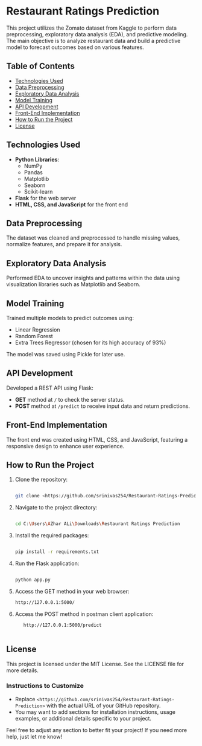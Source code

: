 # Restaurant Ratings Prediction

This project utilizes the Zomato dataset from Kaggle to perform data preprocessing, exploratory data analysis (EDA), and predictive modeling. 
The main objective is to analyze restaurant data and build a predictive model to forecast outcomes based on various features.

## Table of Contents

- [Technologies Used](#technologies-used)
- [Data Preprocessing](#data-preprocessing)
- [Exploratory Data Analysis](#exploratory-data-analysis)
- [Model Training](#model-training)
- [API Development](#api-development)
- [Front-End Implementation](#front-end-implementation)
- [How to Run the Project](#how-to-run-the-project)
- [License](#license)

## Technologies Used

- **Python Libraries**:
  - NumPy
  - Pandas
  - Matplotlib
  - Seaborn
  - Scikit-learn
- **Flask** for the web server
- **HTML, CSS, and JavaScript** for the front end

## Data Preprocessing

The dataset was cleaned and preprocessed to handle missing values, normalize features, and prepare it for analysis.

## Exploratory Data Analysis

Performed EDA to uncover insights and patterns within the data using visualization libraries such as Matplotlib and Seaborn.

## Model Training

Trained multiple models to predict outcomes using:
- Linear Regression
- Random Forest
- Extra Trees Regressor (chosen for its high accuracy of 93%)

The model was saved using Pickle for later use.

## API Development

Developed a REST API using Flask:
- **GET** method at `/` to check the server status.
- **POST** method at `/predict` to receive input data and return predictions.

## Front-End Implementation

The front end was created using HTML, CSS, and JavaScript, featuring a responsive design to enhance user experience.

## How to Run the Project

1. Clone the repository:
   ```bash
   
   git clone <https://github.com/srinivas254/Restaurant-Ratings-Prediction>

2. Navigate to the project directory:
   ```bash
   
   cd C:\Users\AZhar ALi\Downloads\Restaurant Ratings Prediction

3. Install the required packages:
   ```bash

   pip install -r requirements.txt

4. Run the Flask application:
   ```bash

   python app.py

5. Access the GET method in your web browser:
   ```bash
   http://127.0.0.1:5000/

6. Access the POST method in postman client application:
   ```bash
      http://127.0.0.1:5000/predict



## License

This project is licensed under the MIT License. See the LICENSE file for more details.


### Instructions to Customize

- Replace `<https://github.com/srinivas254/Restaurant-Ratings-Prediction>` with the actual URL of your GitHub repository.
- You may want to add sections for installation instructions, usage examples, or additional details specific to your project.

Feel free to adjust any section to better fit your project! If you need more help, just let me know!
   
